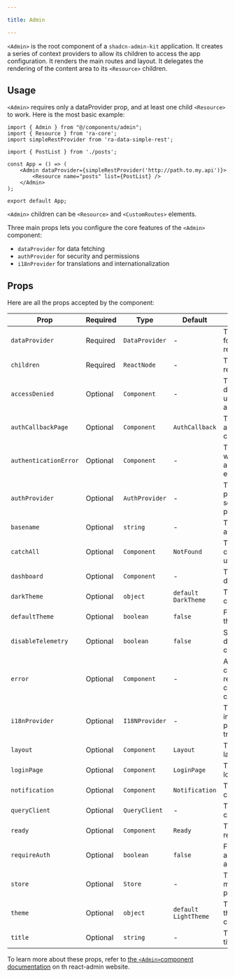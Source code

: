 ```yaml
---

title: Admin

---
```


`<Admin>` is the root component of a `shadcn-admin-kit` application. It creates a series of context providers to allow its children to access the app configuration. It renders the main routes and layout. It delegates the rendering of the content area to its `<Resource>` children.

## Usage

`<Admin>` requires only a dataProvider prop, and at least one child `<Resource>` to work. Here is the most basic example:

```tsx
import { Admin } from "@/components/admin";
import { Resource } from 'ra-core';
import simpleRestProvider from 'ra-data-simple-rest';

import { PostList } from './posts';

const App = () => (
    <Admin dataProvider={simpleRestProvider('http://path.to.my.api')}>
        <Resource name="posts" list={PostList} />
    </Admin>
);

export default App;
```

`<Admin>` children can be `<Resource>` and `<CustomRoutes>` elements.

Three main props lets you configure the core features of the `<Admin>` component:

- `dataProvider` for data fetching
- `authProvider` for security and permissions
- `i18nProvider` for translations and internationalization

## Props

Here are all the props accepted by the component:

| Prop                  | Required | Type           | Default              | Description                                                     |
| --------------------- | -------- | -------------- | -------------------- | --------------------------------------------------------------- |
| `dataProvider`        | Required | `DataProvider` | -                    | The data provider for fetching resources                        |
| `children`            | Required | `ReactNode`    | -                    | The routes to render                                            |
| `accessDenied`        | Optional | `Component`    | -                    | The component displayed when users are denied access to a page  |
| `authCallbackPage`    | Optional | `Component`    | `AuthCallback`       | The content of the authentication callback page                 |
| `authenticationError` | Optional | `Component`    | -                    | The component when an authentication error occurs               |
| `authProvider`        | Optional | `AuthProvider` | -                    | The authentication provider for security and permissions        |
| `basename`            | Optional | `string`       | -                    | The base path for all URLs                                      |
| `catchAll`            | Optional | `Component`    | `NotFound`           | The fallback component for unknown routes                       |
| `dashboard`           | Optional | `Component`    | -                    | The content of the dashboard page                               |
| `darkTheme`           | Optional | `object`       | `default DarkTheme`  | The dark theme configuration                                    |
| `defaultTheme`        | Optional | `boolean`      | `false`              | Flag to default to the light theme                              |
| `disableTelemetry`    | Optional | `boolean`      | `false`              | Set to `true` to disable telemetry collection                   |
| `error`               | Optional | `Component`    | -                    | A React component rendered in the content area in case of error |
| `i18nProvider`        | Optional | `I18NProvider` | -                    | The internationalization provider for translations              |
| `layout`              | Optional | `Component`    | `Layout`             | The content of the layout                                       |
| `loginPage`           | Optional | `Component`    | `LoginPage`          | The content of the login page                                   |
| `notification`        | Optional | `Component`    | `Notification`       | The notification component                                      |
| `queryClient`         | Optional | `QueryClient`  | -                    | The react-query client                                          |
| `ready`               | Optional | `Component`    | `Ready`              | The content of the ready page                                   |
| `requireAuth`         | Optional | `boolean`      | `false`              | Flag to require authentication for all routes                   |
| `store`               | Optional | `Store`        | -                    | The Store for managing user preferences                         |
| `theme`               | Optional | `object`       | `default LightTheme` | The main (light) theme configuration                            |
| `title`               | Optional | `string`       | -                    | The error page title                                            |

To learn more about these props, refer to [the `<Admin>`component documentation](https://marmelab.com/react-admin/Admin.html) on th react-admin website.

